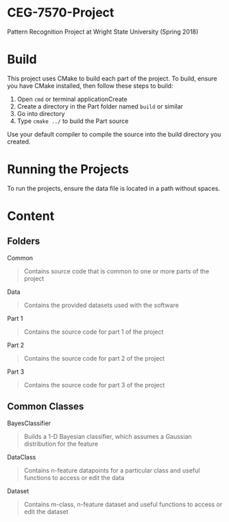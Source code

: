 # CEG-7570-Project
Pattern Recognition Project at Wright State University (Spring 2018)

# Build
This project uses CMake to build each part of the project. To build, ensure you have
CMake installed, then follow these steps to build:

1. Open `cmd` or terminal applicationCreate
2. Create a directory in the Part<n> folder named `build` or similar
3. Go into directory
4. Type `cmake ../` to build the Part<n> source

Use your default compiler to compile the source into the build directory
you created.

# Running the Projects
To run the projects, ensure the data file is located in a path without spaces.

# Content
## Folders
Common
> Contains source code that is common to one or more parts of the project

Data
> Contains the provided datasets used with the software

Part 1
> Contains the source code for part 1 of the project

Part 2
> Contains the source code for part 2 of the project

Part 3
> Contains the source code for part 3 of the project

## Common Classes
BayesClassifier
> Builds a 1-D Bayesian classifier, which assumes a Gaussian distribution for the feature

DataClass
> Contains n-feature datapoints for a particular class and useful functions to access or edit the data

Dataset
> Contains m-class, n-feature dataset and useful functions to access or edit the dataset
